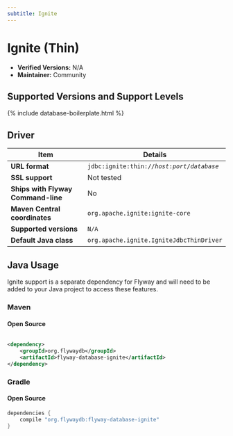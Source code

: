 ```yaml
---
subtitle: Ignite
---
```

# Ignite (Thin)
- **Verified Versions:** N/A
- **Maintainer:** Community

## Supported Versions and Support Levels

{% include database-boilerplate.html %}

## Driver

| Item                               | Details                                                                 |
|------------------------------------|-------------------------------------------------------------------------|
| **URL format**                     | <code>jdbc:ignite:thin://<i>host</i>:<i>port</i>/<i>database</i></code> |
| **SSL support**                    | Not tested                                                              |
| **Ships with Flyway Command-line** | No                                                                      |
| **Maven Central coordinates**      | `org.apache.ignite:ignite-core`                                         |
| **Supported versions**             | `N/A`                                                                   |
| **Default Java class**             | `org.apache.ignite.IgniteJdbcThinDriver`                                |


## Java Usage

Ignite support is a separate dependency for Flyway and will need to be added to your Java project to access these features.

### Maven

#### Open Source

```xml

<dependency>
    <groupId>org.flywaydb</groupId>
    <artifactId>flyway-database-ignite</artifactId>
</dependency>
```

### Gradle

#### Open Source

```groovy
dependencies {
    compile "org.flywaydb:flyway-database-ignite"
}
```
